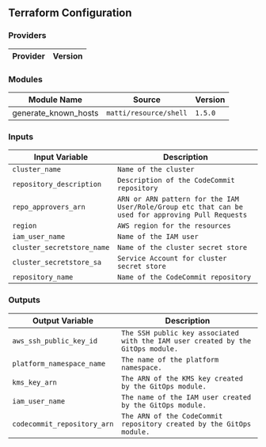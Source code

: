 ## Terraform Configuration

### Providers

| Provider | Version |
|---|---|


### Modules

| Module Name | Source | Version |
|---|---|---|
| generate_known_hosts | `matti/resource/shell` | `1.5.0` |

### Inputs

| Input Variable | Description |
|---|---|
| `cluster_name` | `Name of the cluster` |
| `repository_description` | `Description of the CodeCommit repository` |
| `repo_approvers_arn` | `ARN or ARN pattern for the IAM User/Role/Group etc that can be used for approving Pull Requests` |
| `region` | `AWS region for the resources` |
| `iam_user_name` | `Name of the IAM user` |
| `cluster_secretstore_name` | `Name of the cluster secret store` |
| `cluster_secretstore_sa` | `Service Account for cluster secret store` |
| `repository_name` | `Name of the CodeCommit repository` |

### Outputs

| Output Variable | Description |
|---|---|
| `aws_ssh_public_key_id` | `The SSH public key associated with the IAM user created by the GitOps module.` |
| `platform_namespace_name` | `The name of the platform namespace.` |
| `kms_key_arn` | `The ARN of the KMS key created by the GitOps module.` |
| `iam_user_name` | `The name of the IAM user created by the GitOps module.` |
| `codecommit_repository_arn` | `The ARN of the CodeCommit repository created by the GitOps module.` |
